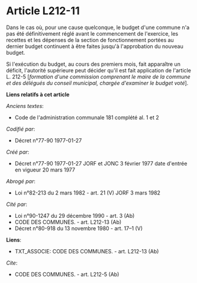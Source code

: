# Article L212-11

Dans le cas où, pour une cause quelconque, le budget d'une commune n'a pas été définitivement réglé avant le commencement de
l'exercice, les recettes et les dépenses de la section de fonctionnement portées au dernier budget continuent à être faites
jusqu'à l'approbation du nouveau budget.

Si l'exécution du budget, au cours des premiers mois, fait apparaître un déficit, l'autorité supérieure peut décider qu'il
est fait application de l'article L. 212-5 [*formation d'une commission comprenant le maire de la commune et des délégués du
conseil municipal, chargée d'examiner le budget voté*].

**Liens relatifs à cet article**

_Anciens textes_:

  - Code de l'administration communale 181 complété al. 1 et 2

_Codifié par_:

  - Décret n°77-90 1977-01-27

_Créé par_:

  - Décret n°77-90 1977-01-27 JORF et JONC 3 février 1977 date d'entrée en vigueur 20 mars 1977

_Abrogé par_:

  - Loi n°82-213 du 2 mars 1982 - art. 21 (V) JORF 3 mars 1982

_Cité par_:

  - Loi n°90-1247 du 29 décembre 1990 - art. 3 (Ab)
  - CODE DES COMMUNES. - art. L212-13 (Ab)
  - Décret n°80-918 du 13 novembre 1980 - art. 17–1 (V)

**Liens**:

  - TXT_ASSOCIE: CODE DES COMMUNES. - art. L212-13 (Ab)

_Cite_:

  - CODE DES COMMUNES. - art. L212-5 (Ab)
